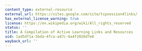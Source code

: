 ```yaml
---
content_type: external-resource
external_url: https://sites.google.com/site/tcpsession4links/
has_external_license_warning: true
license: https://en.wikipedia.org/wiki/All_rights_reserved
status: ''
title: A Compilation of Active Learning Links and Resources
uid: 1ad5df1a-5bda-4fca-ad7c-6a4f2026d7e0
wayback_url: ''
---
```

